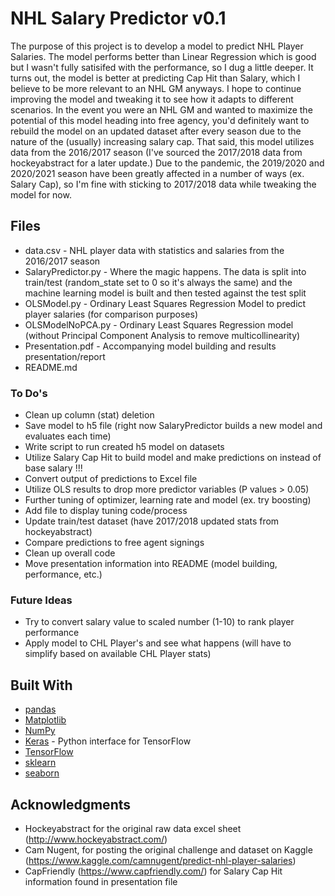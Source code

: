 # NHL Salary Predictor v0.1

The purpose of this project is to develop a model to predict NHL Player Salaries.
The model performs better than Linear Regression which is good but I wasn't fully
satisifed with the performance, so I dug a little deeper.  It turns out, the model
is better at predicting Cap Hit than Salary, which I believe to be more relevant
to an NHL GM anyways.  I hope to continue improving the model and tweaking it to 
see how it adapts to different scenarios.  In the event you were an NHL
GM and wanted to maximize the potential of this model heading into free agency, 
you'd definitely want to rebuild the model on an updated dataset after every season
due to the nature of the (usually) increasing salary cap.  That said, this model
utilizes data from the 2016/2017 season (I've sourced the 2017/2018 data from
hockeyabstract for a later update.)  Due to the pandemic, the 2019/2020 and 
2020/2021 season have been greatly affected in a number of ways (ex. Salary Cap), 
so I'm fine with sticking to 2017/2018 data while tweaking the model for now.

## Files

* data.csv - NHL player data with statistics and salaries from the 2016/2017 season
* SalaryPredictor.py - Where the magic happens. The data is split into train/test (random_state set to 0 so it's always the same) and the machine learning model is built and then tested against the test split
* OLSModel.py - Ordinary Least Squares Regression Model to predict player salaries (for comparison purposes)
* OLSModelNoPCA.py - Ordinary Least Squares Regression model (without Principal Component Analysis to remove multicollinearity)
* Presentation.pdf - Accompanying model building and results presentation/report
* README.md

### To Do's

* Clean up column (stat) deletion
* Save model to h5 file (right now SalaryPredictor builds a new model and evaluates each time)
* Write script to run created h5 model on datasets
* Utilize Salary Cap Hit to build model and make predictions on instead of base salary !!!
* Convert output of predictions to Excel file
* Utilize OLS results to drop more predictor variables (P values > 0.05)
* Further tuning of optimizer, learning rate and model (ex. try boosting)
* Add file to display tuning code/process
* Update train/test dataset (have 2017/2018 updated stats from hockeyabstract)
* Compare predictions to free agent signings
* Clean up overall code
* Move presentation information into README (model building, performance, etc.)

### Future Ideas

* Try to convert salary value to scaled number (1-10) to rank player performance
* Apply model to CHL Player's and see what happens (will have to simplify based on available CHL Player stats)

## Built With

* [pandas](https://pandas.pydata.org/) 
* [Matplotlib](https://matplotlib.org/)
* [NumPy](https://numpy.org/) 
* [Keras](https://keras.io/) - Python interface for TensorFlow
* [TensorFlow](https://www.tensorflow.org/)  
* [sklearn](https://scikit-learn.org/stable/) 
* [seaborn](https://seaborn.pydata.org/) 

## Acknowledgments

* Hockeyabstract for the original raw data excel sheet (http://www.hockeyabstract.com/)
* Cam Nugent, for posting the original challenge and dataset on Kaggle (https://www.kaggle.com/camnugent/predict-nhl-player-salaries)
* CapFriendly (https://www.capfriendly.com/) for Salary Cap Hit information found in presentation file